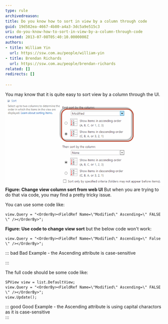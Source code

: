 ```yaml
---
type: rule
archivedreason: 
title: Do you know how to sort in view by a column through code
guid: 19d582ea-4667-4b80-a4a3-3dc5a9e515c3
uri: do-you-know-how-to-sort-in-view-by-a-column-through-code
created: 2013-07-08T05:40:10.0000000Z
authors:
- title: William Yin
  url: https://ssw.com.au/people/william-yin
- title: Brendan Richards
  url: https://ssw.com.au/people/brendan-richards
related: []
redirects: []

---
```


You may know that it is quite easy to sort view by a column through the UI.![](SortInView.png) **Figure: Change view column sort from web UI** 
But when you are trying to do that via code, you may find a pretty tricky issue.

<!--endintro-->
 You can use some code like:



```
view.Query = "<OrderBy><FieldRef Name=\"Modified\" Ascending=\" FALSE \" /></OrderBy>";
```


 **Figure: Use code to change view sort** 
but the below code won't work:





```
view.Query = "<OrderBy><FieldRef Name=\"Modified\" Ascending=\" False \" /></OrderBy>";
```



::: bad
Bad Example - the Ascending attribute is case-sensitive

:::

The full code should be some code like:




```
SPView view = list.DefaultView;
view.Query = "<OrderBy><FieldRef Name=\"Modified\" Ascending=\" FALSE \" /></OrderBy>";
view.Update();
```



::: good
Good Example - the Ascending attribute is using capital charactors as it is case-sensitive  
:::
